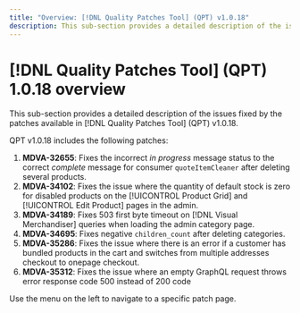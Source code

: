 ```yaml
---
title: "Overview: [!DNL Quality Patches Tool] (QPT) v1.0.18"
description: This sub-section provides a detailed description of the issues fixed by the patches available in [!DNL Quality Patches Tool] (QPT) v1.0.18.
---
```

# [!DNL Quality Patches Tool] (QPT) 1.0.18 overview

This sub-section provides a detailed description of the issues fixed by the patches available in [!DNL Quality Patches Tool] (QPT) v1.0.18.

QPT v1.0.18 includes the following patches:

1. **MDVA-32655**: Fixes the incorrect *in progress* message status to the correct *complete* message for consumer `quoteItemCleaner` after deleting several products.
1. **MDVA-34102**: Fixes the issue where the quantity of default stock is zero for disabled products on the [!UICONTROL Product Grid] and [!UICONTROL Edit Product] pages in the admin.
1. **MDVA-34189**: Fixes 503 first byte timeout on [!DNL Visual Merchandiser] queries when loading the admin category page.
1. **MDVA-34695**: Fixes negative `children_count` after deleting categories.
1. **MDVA-35286**: Fixes the issue where there is an error if a customer has bundled products in the cart and switches from multiple addresses checkout to onepage checkout.
1. **MDVA-35312**: Fixes the issue where an empty GraphQL request throws error response code 500 instead of 200 code

Use the menu on the left to navigate to a specific patch page.
